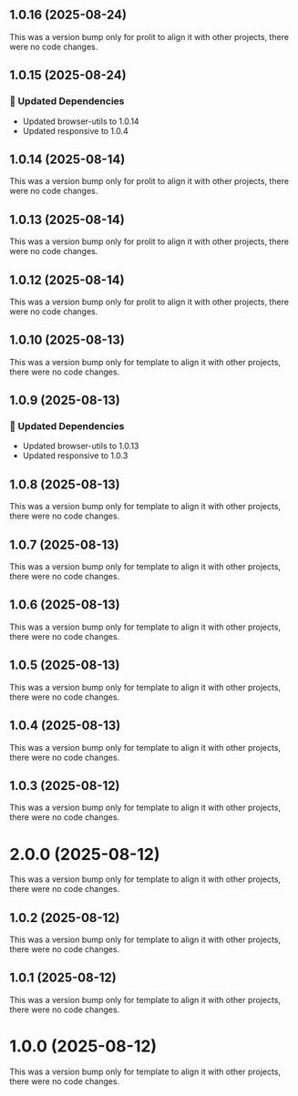 ## 1.0.16 (2025-08-24)

This was a version bump only for prolit to align it with other projects, there were no code changes.

## 1.0.15 (2025-08-24)

### 🧱 Updated Dependencies

- Updated browser-utils to 1.0.14
- Updated responsive to 1.0.4

## 1.0.14 (2025-08-14)

This was a version bump only for prolit to align it with other projects, there were no code changes.

## 1.0.13 (2025-08-14)

This was a version bump only for prolit to align it with other projects, there were no code changes.

## 1.0.12 (2025-08-14)

This was a version bump only for prolit to align it with other projects, there were no code changes.

## 1.0.10 (2025-08-13)

This was a version bump only for template to align it with other projects, there were no code changes.

## 1.0.9 (2025-08-13)

### 🧱 Updated Dependencies

- Updated browser-utils to 1.0.13
- Updated responsive to 1.0.3

## 1.0.8 (2025-08-13)

This was a version bump only for template to align it with other projects, there were no code changes.

## 1.0.7 (2025-08-13)

This was a version bump only for template to align it with other projects, there were no code changes.

## 1.0.6 (2025-08-13)

This was a version bump only for template to align it with other projects, there were no code changes.

## 1.0.5 (2025-08-13)

This was a version bump only for template to align it with other projects, there were no code changes.

## 1.0.4 (2025-08-13)

This was a version bump only for template to align it with other projects, there were no code changes.

## 1.0.3 (2025-08-12)

This was a version bump only for template to align it with other projects, there were no code changes.

# 2.0.0 (2025-08-12)

This was a version bump only for template to align it with other projects, there were no code changes.

## 1.0.2 (2025-08-12)

This was a version bump only for template to align it with other projects, there were no code changes.

## 1.0.1 (2025-08-12)

This was a version bump only for template to align it with other projects, there were no code changes.

# 1.0.0 (2025-08-12)

This was a version bump only for template to align it with other projects, there were no code changes.